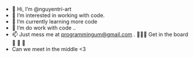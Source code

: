 - 👋 Hi, I’m @nguyentri-art
- 👀 I’m interested in working with code.
- 🌱 I’m currently learning more code 
- 💞️ I’m do work with code .. 
- 📫 Just mess me at programmingum@gmail.com .
🚀🚀🚀 Get in the board 🧀 🧀 🧀
- Can we meet in the middle <3
<!---
nguyentri-art/nguyentri-art is a ✨ special ✨
--->
